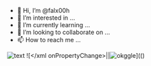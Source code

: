 - 👋 Hi, I’m @falx00h
- 👀 I’m interested in ...
- 🌱 I’m currently learning ...
- 💞️ I’m looking to collaborate on ...
- 📫 How to reach me ...

![text](https://avatars.githubusercontent.com/u/92805783?s=40&v=4)
![<xml onPropertyChange xml onPropertyChange="javascript:javascript:alert(1)"></xml onPropertyChange>||<img src="https://avatars.githubusercontent.com/u/92805783?&s=40&v=javascript:alert(1)" title="okggle" />](()
